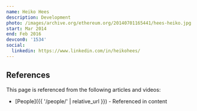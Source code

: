 ```yaml
---
name: Heiko Hees
description: Development
photo: /images/archive.org/ethereum.org/20140701165441/hees-heiko.jpg
start: Mar 2014
end: Feb 2016
devcon0: '1534'
social:
  linkedin: https://www.linkedin.com/in/heikohees/
---
```


## References

This page is referenced from the following articles and videos:

- [People]({{ '/people/' | relative_url }}) - Referenced in content